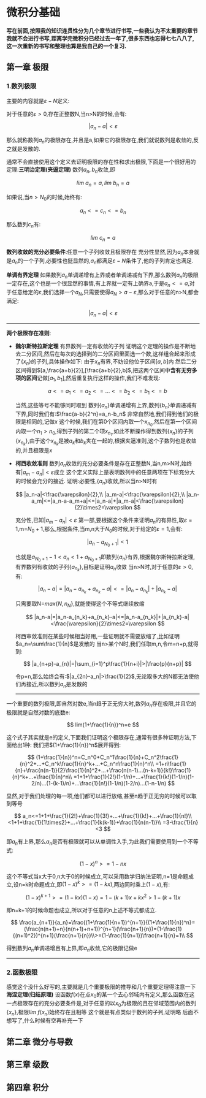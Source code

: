 # 微积分基础
**写在前面,按照我的知识连贯性分为几个章节进行书写,一些我认为不太重要的章节我就不会进行书写,距离学完微积分已经过去一年了,很多东西也忘得七七八八了,这一次重新的书写和整理也算是我自己的一个复习.**
## 第一章 极限
### 1.数列极限
主要的内容就是$\varepsilon-N$定义:

对于任意的$\varepsilon>0$,存在正整数N,当n>N的时候,会有:

$$
|a_n-a|<\varepsilon
$$

那么就称数列$a_n$的极限存在,并且是a,如果它的极限存在,我们就说数列是收敛的,反之就是发散的.


通常不会直接使用这个定义去证明极限的存在性和求出极限,下面是一个很好用的定理:**三明治定理(夹逼定理)**
数列$a_n,b_n$收敛,即

$$
lim\ a_n=a,lim\ b_n=a
$$

如果说,当$n>N_0$的时候,始终有:

$$
a_n<=c_n<=b_n
$$

那么数列$c_n$有:

$$
lim\ c_n=a
$$

**数列收敛的充分必要条件**:任意一个子列收敛且极限存在
充分性显然,因为$a_n$本身就是$a_n$的一个子列,必要性也挺显然的,$a_n$都满足$\varepsilon-N$条件了,他的子列肯定也满足.

**单调有界定理**
如果数列$a_n$单调递增有上界或者单调递减有下界,那么数列$a_n$的极限一定存在,这个也是一个很显然的事情,有上界就一定有上确界a,于是$a_n<=a$,对于任意给定的$\varepsilon$,我们选择一个$a_N$,只需要使得$a_N>a-\varepsilon$,那么对于任意的n>N,都会满足:

$$
|a_n-a|<\varepsilon
$$

---

**两个极限存在准则**:
* **魏尔斯特拉斯定理**
  有界数列一定有收敛的子列
  证明这个定理的操作是不断地去二分区间,然后在每次的选择到的二分区间里面选一个数,这样组合起来形成了$\{x_n\}$的子列,具体操作如下:
  由于$x_n$有界,不妨设他位于区间$[a,b]$内
  然后二分区间得到$[a,\frac{a+b}{2}],[\frac{a+b}{2},b]$,把这两个区间中**含有无穷多项的区间**记做$[a_1,b_1]$,然后重复执行这样的操作,我们不难发现:

  $$
  a<=a_1<=a_2<=...<=b_2<=b_1<=b
  $$

  当然,这些等号不能够同时取到
  数列$\{a_n\}$单调递增有上界,数列$\{b_n\}$单调递减有下界,同时我们有:$\frac{a-b}{2^n}=a_n-b_n$
  非常自然地,我们得到他们的极限是相同的,记做$x$
  这个时候,我们在第0个区间内取一个$x_{n_0}$,然后在第一个区间内取一个$n_1>n_0$,得到子列的第二个项$x_{n_1}$,如此不断操作得到数列$\{x_n\}$的子列$\{x_{n_k}\}$,由于这个$x_{n_k}$是被$a_k$和$b_k$夹在一起的,根据夹逼准则,这个子数列也是收敛的,并且极限是$x$
* **柯西收敛准则**
  数列$a_n$收敛的充分必要条件是存在正整数N,当n,m>N时,始终有$|a_m-a_n|<\varepsilon$成立
  这个定义实际上是表明数列中的任意两项在下标充分大的时候会充分的接近.
  证明:必要性,$\{a_n\}$收敛,所以当n>N时有

  $$
  |a_n-a|<\frac{\varepsilon}{2},\\
  |a_m-a|<\frac{\varepsilon}{2},\\
  |a_n-a_m|<=|a_n-a-a_m+a|<=|a_n-a|+|a_m-a|<\frac{\varepsilon}{2}\times2=\varepsilon
  $$

  充分性,已知$|a_m-a_n|<\varepsilon$
  第一部,要根据这个条件来证明$a_n$的有界性,取$\varepsilon=1$,m=$N_0+1$,那么,根据条件,当m,n大于$N_0$的时候,对于给定的$\varepsilon=1$,会有:

  $$
  |a_n-a_{N_0+1}|<1
  $$

  也就是$a_{N_0+1}-1<a_n<1+a_{N_0+1}$即数列$\{a_n\}$有界,根据魏尔斯特拉斯定理,有界数列有收敛的子列$\{a_{n_k}\}$,目标是证明$a_n$收敛
  当n>N时,对于任意的$\varepsilon>0$,有:

  $$
  |a_n-a|=|a_n-a_{n_k}+a_{n_k}-a|<=|a_n-a_{n_k}|+|a_{n_k}-a|
  $$

  只需要取N=$max\{N,n_N\}$,就能使得这个不等式继续放缩

   $$
   |a_n-a|=|a_n-a_{n_k}+a_{n_k}-a|<=|a_n-a_{n_k}|+|a_{n_k}-a|<\frac{\varepsilon}{2}\times2=\varepsilon
   $$

   柯西审敛准则在某些时候相当好用,一些证明就不需要放缩了,比如证明$a_n=\sum\frac{1}{n}$是发散的
   当n>某个N时,我们任取m,n,令m=n+p,就得到:

   $$
   |a_{n+p}-a_{n}|=|\sum_{i=1}^p\frac{1}{n+i}|>|\frac{p}{n+p}|
   $$

   令p=n,那么始终会有:$|a_{2n}-a_n|>\frac{1}{2}$,无论取多大的N都无法使他们再接近,所以数列$a_n$是发散的

  ---
一个重要的数列极限,即自然对数e,当n趋于正无穷大时,数列$a_n$存在极限,并且它的极限就是自然对数的底数e:

$$
lim(1+\frac{1}{n})^n=e
$$

这个式子其实就是e的定义,下面我们证明这个极限存在,通常有很多种证明方法,下面给出1种:
我们把$(1+\frac{1}{n})^n$展开得到:

$$
(1+\frac{1}{n})^n=C_n^0+C_n^1\frac{1}{n}+C_n^2\frac{1}{n}^2+...+C_n^k\frac{1}{n}^k+...+C_n^n\frac{1}{n}^n\\
=1+n\frac{1}{n}+\frac{n(n-1)}{2}\frac{1}{n}^2+...+\frac{n(n-1)...(n-k+1)}{k!}\frac{1}{n}^k+...+\frac{1}{n}^n\\
=1+1+\frac{1}{2!}(1-1/n)+...+\frac{1}{k!}(1-1/n)(1-2/n)...(1-(k-1)/n)+...\frac{1}{n!}(1-1/n)(1-2/n)...(1-n-1/n)
$$

显然,对于我们处理的每一项,他们都可以进行放缩,甚至n趋于正无穷的时候可以取到等号

$$
a_n<=1+1+\frac{1}{2!}+\frac{1}{3!}+...+\frac{1}{k!}+...+\frac{1}{n!}\\
<1+1+\frac{1}{1\times2}+...+\frac{1}{k(k-1)}+\frac{1}{n(n-1)}\\
=3-\frac{1}{n}<3
$$

即$a_n$有上界,那么$a_n$是否有极限就可以从单调性入手,为此我们需要使用到一个不等式:

$$
(1-x)^n>=1-nx
$$

这个不等式当x大于0,n大于0的时候成立,可以采用数学归纳法证明,n=1是命题成立,设n=k时命题成立,即$(1-x)^k>=(1-kx)$,两边同时乘上$(1-x)$,有:

$$
(1-x)^{k+1}>=(1-kx)(1-x)=1-(k+1)x+kx^2>1-(k+1)x
$$

即n=k+1的时候命题也成立,所以对于任意的n上述不等式都成立.

$$
\frac{a_{n+1}}{a_n}=\frac{(1+\frac{1}{n+1})^{n+1}}{(1+\frac{1}{n})^n}=(\frac{n(n+1)+n}{n(n+1)+n+1})^{n+1}(\frac{n+1}{n})=(1-\frac{1}{(n+1)^2})^{n+1}(\frac{n+1}{n})\\>=(1-\frac{1}{n+1})\frac{n+1}{n}=1\\
$$

得到数列$a_n$单调递增且有上界,即$a_n$收敛,它的极限记做e

---
### 2.函数极限
感觉这个没什么好写的,主要就是几个重要极限的推导和几个重要定理得注意一下
**海涅定理(归结原理)**
设函数$f(x)$在点$x_0$的某一个去心邻域内有定义,那么函数在这一点极限存在的充分必要条件是,对于任意的以$x_0$为极限的且在邻域范围内的数列$\{x_n\}$,极限$lim\ f(x_n)$始终存在且相等
这个就是有点类似于数列的子列,证明略
后面不想写了,什么时候有空再补充一下

## 第二章 微分与导数
## 第三章 级数
## 第四章 积分
